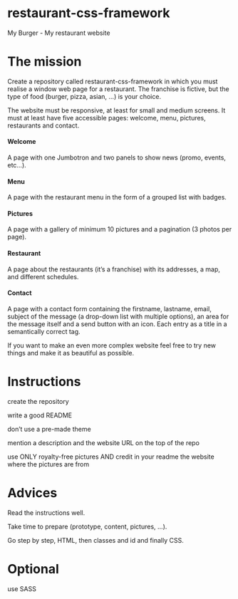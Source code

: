# restaurant-css-framework
My Burger - My restaurant website

<h1>The mission</h1>

Create a repository called restaurant-css-framework in which you must realise a window web page for a restaurant. The franchise is fictive, but the type of food (burger, pizza, asian, …​) is your choice.

The website must be responsive, at least for small and medium screens. It must at least have five accessible pages: welcome, menu, pictures, restaurants and contact.

<h4>Welcome</h4>
A page with one Jumbotron and two panels to show news (promo, events, etc…​).

<h4>Menu</h4>
A page with the restaurant menu in the form of a grouped list with badges.

<h4>Pictures</h4>
A page with a gallery of minimum 10 pictures and a pagination (3 photos per page).

<h4>Restaurant</h4>
A page about the restaurants (it’s a franchise) with its addresses, a map, and different schedules.

<h4>Contact</h4>
A page with a contact form containing the firstname, lastname, email, subject of the message (a drop-down list with multiple options), an area for the message itself and a send button with an icon. Each entry as a title in a semantically correct tag.

If you want to make an even more complex website feel free to try new things and make it as beautiful as possible.

<h1>Instructions</h1>

create the repository

write a good README

don’t use a pre-made theme

mention a description and the website URL on the top of the repo

use ONLY royalty-free pictures AND credit in your readme the website where the pictures are from

<h1>Advices</h1>
Read the instructions well.

Take time to prepare (prototype, content, pictures, …​).

Go step by step, HTML, then classes and id and finally CSS.

<h1>Optional</h1>
use SASS

